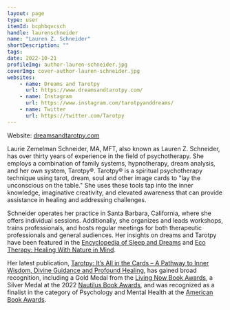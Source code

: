 ```yaml
---
layout: page
type: user
itemId: bcphbqvcsch
handle: laurenschneider
name: "Lauren Z. Schneider"
shortDescription: ""
tags:
date: 2022-10-21
profileImg: author-lauren-schneider.jpg
coverImg: cover-author-lauren-schneider.jpg
websites:
    - name: Dreams and Tarotpy
      url: https://www.dreamsandtarotpy.com/
    - name: Instagram
      url: https://www.instagram.com/tarotpyanddreams/
    - name: Twitter
      url: https://twitter.com/Tarotpy
---
```


Website: [dreamsandtarotpy.com](https://www.dreamsandtarotpy.com/)

Laurie Zemelman Schneider, MA, MFT, also known as Lauren Z. Schneider, has over thirty years of experience in the field of psychotherapy. She employs a combination of family systems, hypnotherapy, dream analysis, and her own system, Tarotpy®. Tarotpy® is a spiritual psychotherapy technique using tarot, dream, soul and other image cards to "lay the unconscious on the table." She uses these tools tap into the inner knowledge, imaginative creativity, and elevated awareness that can provide assistance in healing and addressing challenges.

Schneider operates her practice in Santa Barbara, California, where she offers individual sessions. Additionally, she organizes and leads workshops, trains professionals, and hosts regular meetings for both therapeutic professionals and general audiences. Her insights on dreams and Tarotpy have been featured in the [Encyclopedia of Sleep and Dreams](https://www.amazon.com/Encyclopedia-Sleep-Dreams-volumes-Evolution/dp/0313386641) and [Eco Therapy: Healing With Nature in Mind](https://www.amazon.com.au/Ecotherapy-Healing-Nature-Linda-Buzzell/dp/1578051614).

Her latest publication, [Tarotpy: It’s All in the Cards – A Pathway to Inner Wisdom, Divine Guidance and Profound Healing](https://www.amazon.com/Tarotpy-Pathway-Guidance-Profound-Healing/dp/1735934429), has gained broad recognition, including a Gold Medal from the [Living Now Book Awards](https://www.livingnowawards.com/), a Silver Medal at the 2022 [Nautilus Book Awards](https://www.nautilusbookawards.com/), and was recognized as a finalist in the category of Psychology and Mental Health at the [American Book Awards](https://en.wikipedia.org/wiki/American_Book_Awards).
